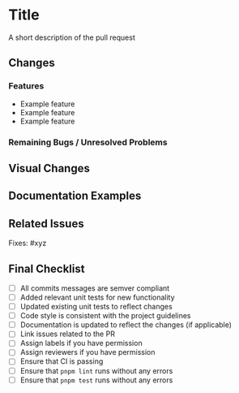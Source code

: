 # Title

A short description of the pull request

## Changes

### Features

- Example feature
- Example feature
- Example feature

### Remaining Bugs / Unresolved Problems

## Visual Changes

<!--
    If applicable, add screenshots/image of any visual changes you have made
    Add a caption in italics to describe the screenshot/image.
-->

## Documentation Examples

<!-- Each feature should be shown in an example on the documentation website -->

## Related Issues

Fixes: #xyz

## Final Checklist

- [ ] All commits messages are semver compliant
- [ ] Added relevant unit tests for new functionality
- [ ] Updated existing unit tests to reflect changes
- [ ] Code style is consistent with the project guidelines
- [ ] Documentation is updated to reflect the changes (if applicable)
- [ ] Link issues related to the PR
- [ ] Assign labels if you have permission
- [ ] Assign reviewers if you have permission
- [ ] Ensure that CI is passing
- [ ] Ensure that `pnpm lint` runs without any errors
- [ ] Ensure that `pnpm test` runs without any errors
